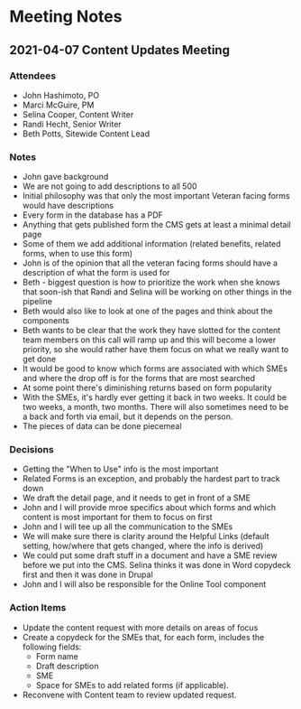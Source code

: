 # Meeting Notes

## 2021-04-07 Content Updates Meeting
### Attendees
- John Hashimoto, PO
- Marci McGuire, PM
- Selina Cooper, Content Writer
- Randi Hecht, Senior Writer
- Beth Potts, Sitewide Content Lead

### Notes
- John gave background
- We are not going to add descriptions to all 500
- Initial philosophy was that only the most important Veteran facing forms would have descriptions
- Every form in the database has a PDF
- Anything that gets published form the CMS gets at least a minimal detail page
- Some of them we add additional information (related benefits, related forms, when to use this form)
- John is of the opinion that all the veteran facing forms should have a description of what the form is used for
- Beth - biggest question is how to prioritize the work when she knows that soon-ish that Randi and Selina will be working on other things in the pipeline
- Beth would also like to look at one of the pages and think about the components
- Beth wants to be clear that the work they have slotted for the content team members on this call will ramp up and this will become a lower priority, so she would rather have them focus on what we really want to get done
- It would be good to know which forms are associated with which SMEs and where the drop off is for the forms that are most searched
- At some point there's diminishing returns based on form popularity
- With the SMEs, it's hardly ever getting it back in two weeks.  It could be two weeks, a month, two months.  There will also sometimes need to be a back and forth via email, but it depends on the person.
- The pieces of data can be done piecemeal

### Decisions
- Getting the "When to Use" info is the most important
- Related Forms is an exception, and probably the hardest part to track down
- We draft the detail page, and it needs to get in front of a SME
- John and I will provide mroe specifics about which forms and which content is most important for them to focus on first
- John and I will tee up all the communication to the SMEs
- We will make sure there is clarity around the Helpful Links (default setting, how/where that gets changed, where the info is derived)
- We could put some draft stuff in a document and have a SME review before we put into the CMS. Selina thinks it was done in Word copydeck first and then it was done in Drupal
- John and I will also be responsible for the Online Tool component

### Action Items
- Update the content request with more details on areas of focus
- Create a copydeck for the SMEs that, for each form, includes the following fields:
     - Form name
     - Draft description
     - SME
     - Space for SMEs to add related forms (if applicable).
- Reconvene with Content team to review updated request.

